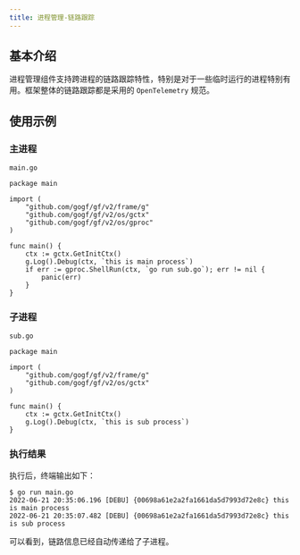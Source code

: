 ```yaml
---
title: 进程管理-链路跟踪
---
```


## 基本介绍

进程管理组件支持跨进程的链路跟踪特性，特别是对于一些临时运行的进程特别有用。框架整体的链路跟踪都是采用的 `OpenTelemetry` 规范。

## 使用示例

### 主进程

`main.go`

```
package main

import (
	"github.com/gogf/gf/v2/frame/g"
	"github.com/gogf/gf/v2/os/gctx"
	"github.com/gogf/gf/v2/os/gproc"
)

func main() {
	ctx := gctx.GetInitCtx()
	g.Log().Debug(ctx, `this is main process`)
	if err := gproc.ShellRun(ctx, `go run sub.go`); err != nil {
		panic(err)
	}
}
```

### 子进程

`sub.go`

```
package main

import (
	"github.com/gogf/gf/v2/frame/g"
	"github.com/gogf/gf/v2/os/gctx"
)

func main() {
	ctx := gctx.GetInitCtx()
	g.Log().Debug(ctx, `this is sub process`)
}
```

### 执行结果

执行后，终端输出如下：

```
$ go run main.go
2022-06-21 20:35:06.196 [DEBU] {00698a61e2a2fa1661da5d7993d72e8c} this is main process
2022-06-21 20:35:07.482 [DEBU] {00698a61e2a2fa1661da5d7993d72e8c} this is sub process
```

可以看到，链路信息已经自动传递给了子进程。
